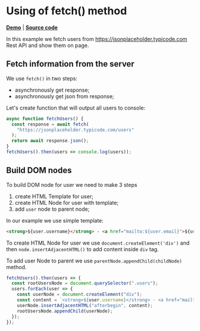 # Using of fetch() method 

[**Demo**](https://romach.github.io/examples/javascript/fetch/demo.html) | [**Source code**](https://github.com/romach/examples/tree/master/javascript/fetch)

In this example we fetch users from https://jsonplaceholder.typicode.com Rest API and show them on page.

## Fetch information from the server

We use `fetch()` in two steps:

- asynchronously get response;
- asynchronously get json from response;

Let's create function that will output all users to console:

```javascript
async function fetchUsers() {
  const response = await fetch(
    "https://jsonplaceholder.typicode.com/users"
  );
  return await response.json();
}
fetchUsers().then(users => console.log(users));
```

## Build DOM nodes

To build DOM node for user we need to make 3 steps

1. create HTML Template for user;
2. create HTML Node for user with template;
3. add `user` node to parent node;

In our example we use simple template:

```html
<strong>${user.username}</strong> - <a href="mailto:${user.email}">${user.email}</a>
```

To create HTML Node for user we use `document.createElement('div')` and then `node.insertAdjacentHTML()` to add content inside `div` tag.

To add user Node to parent we use `parentNode.appendChild(childNode)` method.

```javascript
fetchUsers().then(users => {
  const rootUsersNode = document.querySelector(".users");
  users.forEach(user => {
    const userNode = document.createElement("div");
    const content = `<strong>${user.username}</strong> - <a href="mailto:${user.email}">${user.email}</a>`;
    userNode.insertAdjacentHTML("afterbegin", content);
    rootUsersNode.appendChild(userNode);
  });
});
```